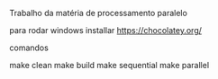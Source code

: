 Trabalho da matéria de processamento paralelo


para rodar windows 
installar https://chocolatey.org/




comandos 

make clean
make build
make sequential
make parallel
